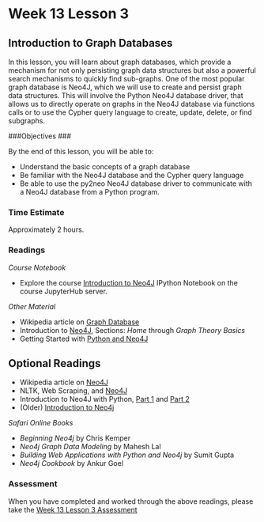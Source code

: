 # Week 13 Lesson 3 #
## Introduction to Graph Databases ##

In this lesson, you will learn about graph databases, which provide a
mechanism for not only persisting graph data structures but also a
powerful search mechanisms to quickly find sub-graphs. One of the most
popular graph database is Neo4J, which we will use to create and persist
graph data structures. This will involve the Python Neo4J database
driver, that allows us to directly operate on graphs in the Neo4J
database via functions calls or to use the Cypher query language to
create, update, delete, or find subgraphs.

###Objectives ###

By the end of this lesson, you will be able to:

- Understand the basic concepts of a graph database
- Be familiar with the Neo4J database and the Cypher query language
- Be able to use the py2neo Neo4J database driver to communicate with a
Neo4J database from a Python program.


### Time Estimate ###

Approximately 2 hours.

### Readings ####

_Course Notebook_

- Explore the course [Introduction to Neo4J][l3nb]
IPython Notebook on the course JupyterHub server.

_Other Material_

- Wikipedia article on [Graph Database][wgdb]
- Introduction to [Neo4J][in], Sections: _Home_ through _Graph Theory Basics_
- Getting Started with [Python and Neo4J][sin]

## Optional Readings ##

- Wikipedia article on [Neo4J][wn]
- NLTK, Web Scraping, and [Neo4J][an]
- Introduction to Neo4J with Python, [Part 1][p1pn] and [Part 2][p2pn]
- (Older) [Introduction to Neo4j][oin]

_Safari Online Books_

- _Beginning Neo4j_ by Chris Kemper
- _Neo4j Graph Data Modeling_ by Mahesh Lal
- _Building Web Applications with Python and Neo4j_ by Sumit Gupta
- _Neo4j Cookbook_ by Ankur Goel


### Assessment ###

When you have completed and worked through the above readings, please take the [Week 13 Lesson 3 Assessment][la]

[l3nb]: notebooks/intro2neo4j.ipynb

[la]: https://learn.illinois.edu/mod/quiz/view.php?id=1325377

[wn]: https://en.wikipedia.org/wiki/Neo4j
[wgdb]: https://en.wikipedia.org/wiki/Graph_database

[in]: http://www.tutorialspoint.com/neo4j/neo4j_overview.htm

[oin]: http://highscalability.com/neo4j-graph-database-kicks-buttox

[an]: http://www.markhneedham.com/blog/2015/01/10/python-nltkneo4j-analysing-the-transcripts-of-how-i-met-your-mother/

[p1pn]: http://www.altviz.co/article/getting-started-with-neo4j-in-python
[p2pn]: http://www.altviz.co/article/getting-started-with-neo4j-part2

[sin]: https://www.safaribooksonline.com/blog/2013/07/23/using-neo4j-from-python/
